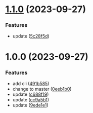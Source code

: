 # [1.1.0](https://github.com/fwx5618177/operculum/compare/v1.0.0...v1.1.0) (2023-09-27)


### Features

* update ([5c28f5d](https://github.com/fwx5618177/operculum/commit/5c28f5dcd0cfbd2d3dba805e64edb83c9b6dfe38))

# 1.0.0 (2023-09-27)


### Features

* add cli ([491b585](https://github.com/fwx5618177/operculum/commit/491b585623415b247c70bf20fd342c9e2e960bac))
* change to master ([0eeb1b0](https://github.com/fwx5618177/operculum/commit/0eeb1b05691fcb85f8d6f5f25143966abe46854d))
* update ([c688f19](https://github.com/fwx5618177/operculum/commit/c688f19bbdd70f3ce8df4f4ae3103945c8c2cea3))
* update ([cc9a5b1](https://github.com/fwx5618177/operculum/commit/cc9a5b1525e2bdaf3520becd1215a8622aa5caa9))
* update ([9ede1e1](https://github.com/fwx5618177/operculum/commit/9ede1e1aa50c325a32c2ee314817018e12700cbb))
